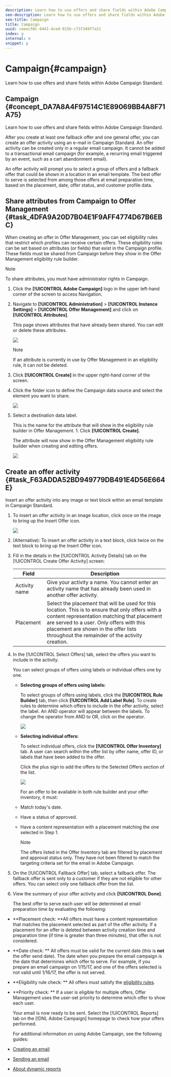 ```yaml
---
description: Learn how to use offers and share fields within Adobe Campaign Standard.
seo-description: Learn how to use offers and share fields within Adobe Campaign Standard.
seo-title: Campaign
title: Campaign
uuid: ceeec50c-6441-4ced-915b-c73f349f7a21
index: y
internal: n
snippet: y
---
```


# Campaign{#campaign}

Learn how to use offers and share fields within Adobe Campaign Standard.

## Campaign {#concept_DA7A8A4F97514C1E89069BB4A8F71A75}

Learn how to use offers and share fields within Adobe Campaign Standard. 

After you create at least one fallback offer and one general offer, you can create an offer activity using an e-mail in Campaign Standard. An offer activity can be created only in a regular email campaign. It cannot be added to a transactional email campaign (for example, a recurring email triggered by an event, such as a cart abandonment email).

An offer activity will prompt you to select a group of offers and a fallback offer that could be shown in a location in an email template. The best offer to serve is selected from among those offers at email preparation time, based on the placement, date, offer status, and customer profile data. 

## Share attributes from Campaign to Offer Management {#task_4DFA9A20D7B04E1F9AFF4774D67B6EBC}

When creating an offer in Offer Management, you can set eligibility rules that restrict which profiles can receive certain offers. These eligibility rules can be set based on attributes (or fields) that exist in the Campaign profile. These fields must be shared from Campaign before they show in the Offer Management eligibility rule builder.

>[!NOTE]
>
>To share attributes, you must have administrator rights in Campaign.

1. Click the **[!UICONTROL Adobe Campaign]** logo in the upper left-hand corner of the screen to access Navigation.
1. Navigate to **[!UICONTROL Administration]** > **[!UICONTROL Instance Settings]** > **[!UICONTROL Offer Management]** and click on **[!UICONTROL Attributes]**.

   This page shows attributes that have already been shared. You can edit or delete these attributes.

   ![](assets/campaign-share5.png)

   >[!NOTE]
   >
   >If an attribute is currently in use by Offer Management in an eligibility rule, it can not be deleted.

1. Click **[!UICONTROL Create]** in the upper right-hand corner of the screen.
1. Click the folder icon to define the Campaign data source and select the element you want to share.

   ![](assets/campaign-share7.png)

1. Select a destination data label.

   This is the name for the attribute that will show in the eligibility rule builder in Offer Management. 1. Click **[!UICONTROL Create]**.

   The attribute will now show in the Offer Management eligibility rule builder when creating and editing offers.

   ![](assets/campaign-share2.png)

## Create an offer activity {#task_F63ADDA52BD949779DB491E4D56E664E}

Insert an offer activity into any image or text block within an email template in Campaign Standard.

1. To insert an offer activity in an image location, click once on the image to bring up the Insert Offer icon.

   ![](assets/insert-offer-activity.png)

1. (Alternative): To insert an offer activity in a text block, click twice on the text block to bring up the Insert Offer icon.
1. Fill in the details in the [!UICONTROL Activity Details] tab on the [!UICONTROL Create Offer Activity] screen:

   |  Field  | Description  |
   |---|---|
   |  Activity name  | Give your activity a name. You cannot enter an activity name that has already been used in another offer activity.  |
   |  Placement  | Select the placement that will be used for this location. This is to ensure that only offers with a content representation matching that placement are served to a user. Only offers with this placement are shown in the offer lists throughout the remainder of the activity creation.  |

1. In the [!UICONTROL Select Offers] tab, select the offers you want to include in the activity.

   You can select groups of offers using labels or individual offers one by one.

    * **Selecting groups of offers using labels:**

      To select groups of offers using labels, click the **[!UICONTROL Rule Builder]** tab, then click **[!UICONTROL Add Label Rule]**. To create rules to determine which offers to include in the offer activity, select the label. An AND operator will appear between the labels. To change the operator from AND to OR, click on the operator.

      ![](assets/offer-actvity-rule-builder.png)

    * **Selecting individual offers:**

      To select individual offers, click the **[!UICONTROL Offer Inventory]** tab. A user can search within the offer list by offer name, offer ID, or labels that have been added to the offer.

      Click the plus sign to add the offers to the Selected Offers section of the list.

      ![](assets/create-offer2.png)

       For an offer to be available in both rule builder and your offer inventory, it must:

    * Match today's date. 
    * Have a status of approved. 
    * Have a content representation with a placement matching the one selected in Step 1.

       >[!NOTE]
       >
       >The offers listed in the Offer Inventory tab are filtered by placement and approval status only. They have not been filtered to match the targeting criteria set for the email in Adobe Campaign.

1. On the [!UICONTROL Fallback Offer] tab, select a fallback offer. The fallback offer is sent only to a customer if they are not eligible for other offers. You can select only one fallback offer from the list.
1. View the summary of your offer activity and click **[!UICONTROL Done]**.

   The best offer to serve each user will be determined at email preparation time by evaluating the following:

* **Placement check: **All offers must have a content representation that matches the placement selected as part of the offer activity. If a placement for an offer is deleted between activity creation time and preparation time (if time is greater than three minutes), that offer is not considered. 
* **Date check: ** All offers must be valid for the current date (this is **not** the offer send date). The date when you prepare the email campaign is the date that determines which offer to serve. For example, if you prepare an email campaign on 1/15/17, and one of the offers selected is not valid until 1/16/17, the offer is not served. 

* **Eligibility rule check: ** All offers must satisfy the [eligibility rules](offers.md#task_6C4AE487377D424FA133ACCA6AF741D4). 

* **Priority check: ** If a user is eligible for multiple offers, Offer Management uses the user-set priority to determine which offer to show each user.

   Your email is now ready to be sent. Select the [!UICONTROL Reports] tab on the [!DNL Adobe Campaign] homepage to check how your offers performed.

   For additional information on using Adobe Campaign, see the following guides:

* [Creating an email](https://docs.campaign.adobe.com/doc/standard/en/CHA_Email_messages_Creating_an_email.html) 
* [Sending an email](https://docs.campaign.adobe.com/doc/standard/en/SEN_Sending_and_tracking_messages_Confirming_send.html) 
* [About dynamic reports](https://docs.campaign.adobe.com/doc/standard/en/RPT_About_reporting_About_dynamic_reports.html)

